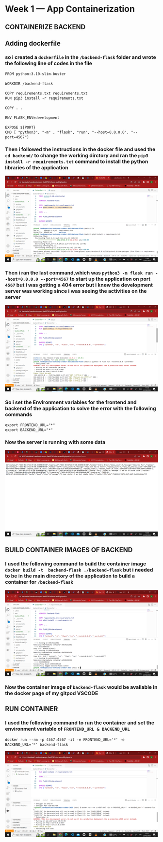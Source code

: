 # Week 1 — App Containerization
## CONTAINERIZE BACKEND
## Adding dockerfile
### so i created a ```dockerfile``` in the ```/backend-flask``` folder and wrote the following line of codes in the file 
```
FROM python:3.10-slim-buster

WORKDIR /backend-flask

COPY requirements.txt requirements.txt
RUN pip3 install -r requirements.txt

COPY . .

ENV FLASK_ENV=development

EXPOSE ${PORT}
CMD [ "python3", "-m" , "flask", "run", "--host=0.0.0.0", "--port=4567"]
```
### Then i followed the instructions in the docker file and used the ``` cd backend/``` to change the working dirctory and ran the ```pip3 install -r requirements.txt``` command to install the python libraries of the application 
![Installing python libraries](assets/docker-create.png)
### Then i ran the last command,which was ```python3 -m flask run --host=0.0.0.0 --port=4567``` to start up the application on port ```4567``` but i was getting a 404 error but i knew the development server was working since i was seeing the activities on the server 
![starting the server](assets/open-port.png)
### So i set the Environment variables for the frontend and backend of the application to solve the error with the following commands 
```
export FRONTEND_URL="*"
export BACKEND_URL="*"
```
### Now the server is running with some data 
![Server is live](assets/port-running.png)

## BUILD CONTAINER IMAGES OF BACKEND
### I used the following command to build the container image ```docker build -t  backend-flask ./backend-flask``` but i needed to be in the main directory of the application to build a container for ```/backend-flask```
![Build container image](assets/build-container.png)
### Now the container image of ```backend-flask``` would be available in the docker page of my gitpod VSCODE

## RUN CONTAINER
### I used the following command to run the container and set the environment variable of ```FRONTEND_URL & BACKEND_URL```
```
docker run --rm -p 4567:4567 -it -e FRONTEND_URL='*' -e BACKEND_URL='*' backend-flask
```
![RUN CONTAINER](assets/run-container.png)
